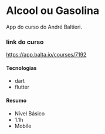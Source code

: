 # Alcool ou Gasolina

App do curso do André Baltieri.

### link do curso

https://app.balta.io/courses/7192

#### Tecnologias
 - dart
 - flutter

#### Resumo
 - Nível Básico
 - 1.1h
 - Mobile



